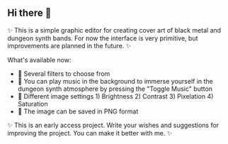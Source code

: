## Hi there 👋

✨  This is a simple graphic editor for creating cover art of black metal and dungeon synth bands. For now the interface is very primitive, but improvements are planned in the future. ✨ 

What's available now:

- 🔭 Several filters to choose from
- 🌱 You can play music in the background to immerse yourself in the dungeon synth atmosphere by pressing the "Toggle Music" button
- 👯 Different image settings 1) Brightness 2) Contrast 3) Pixelation 4) Saturation
- 🤔 The image can be saved in PNG format


✨ This is an early access project. Write your wishes and suggestions for improving the project. You can make it better with me. ✨
